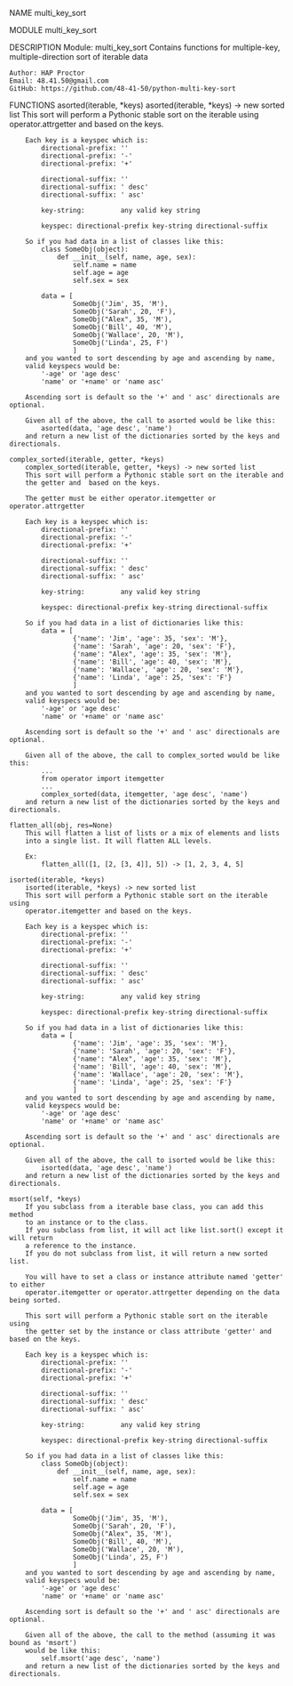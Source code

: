 NAME
    multi_key_sort

MODULE
    multi_key_sort

DESCRIPTION
    Module: multi_key_sort
    Contains functions for multiple-key, multiple-direction sort of iterable data
    
    Author: HAP Proctor
    Email: 48.41.50@gmail.com
    GitHub: https://github.com/48-41-50/python-multi-key-sort

FUNCTIONS
    asorted(iterable, *keys)
        asorted(iterable, *keys) -> new sorted list
        This sort will perform a Pythonic stable sort on the iterable using 
        operator.attrgetter and based on the keys.
        
        Each key is a keyspec which is:
            directional-prefix: ''
            directional-prefix: '-'
            directional-prefix: '+'
            
            directional-suffix: ''
            directional-suffix: ' desc'
            directional-suffix: ' asc'
            
            key-string:         any valid key string
            
            keyspec: directional-prefix key-string directional-suffix
            
        So if you had data in a list of classes like this:
            class SomeObj(object):
                def __init__(self, name, age, sex):
                    self.name = name
                    self.age = age
                    self.sex = sex
            
            data = [
                    SomeObj('Jim', 35, 'M'),
                    SomeObj('Sarah', 20, 'F'),
                    SomeObj("Alex", 35, 'M'),
                    SomeObj('Bill', 40, 'M'),
                    SomeObj('Wallace', 20, 'M'),
                    SomeObj('Linda', 25, F')
                    ]
        and you wanted to sort descending by age and ascending by name,
        valid keyspecs would be:
            '-age' or 'age desc'
            'name' or '+name' or 'name asc'
        
        Ascending sort is default so the '+' and ' asc' directionals are optional.
        
        Given all of the above, the call to asorted would be like this:
            asorted(data, 'age desc', 'name')
        and return a new list of the dictionaries sorted by the keys and directionals.
    
    complex_sorted(iterable, getter, *keys)
        complex_sorted(iterable, getter, *keys) -> new sorted list
        This sort will perform a Pythonic stable sort on the iterable and 
        the getter and  based on the keys.
        
        The getter must be either operator.itemgetter or operator.attrgetter
        
        Each key is a keyspec which is:
            directional-prefix: ''
            directional-prefix: '-'
            directional-prefix: '+'
            
            directional-suffix: ''
            directional-suffix: ' desc'
            directional-suffix: ' asc'
            
            key-string:         any valid key string
            
            keyspec: directional-prefix key-string directional-suffix
            
        So if you had data in a list of dictionaries like this:
            data = [
                    {'name': 'Jim', 'age': 35, 'sex': 'M'},
                    {'name': 'Sarah', 'age': 20, 'sex': 'F'},
                    {'name': "Alex", 'age': 35, 'sex': 'M'},
                    {'name': 'Bill', 'age': 40, 'sex': 'M'},
                    {'name': 'Wallace', 'age': 20, 'sex': 'M'},
                    {'name': 'Linda', 'age': 25, 'sex': 'F'}
                    ]
        and you wanted to sort descending by age and ascending by name,
        valid keyspecs would be:
            '-age' or 'age desc'
            'name' or '+name' or 'name asc'
        
        Ascending sort is default so the '+' and ' asc' directionals are optional.
        
        Given all of the above, the call to complex_sorted would be like this:
            ...
            from operator import itemgetter
            ...
            complex_sorted(data, itemgetter, 'age desc', 'name')
        and return a new list of the dictionaries sorted by the keys and directionals.
    
    flatten_all(obj, res=None)
        This will flatten a list of lists or a mix of elements and lists 
        into a single list. It will flatten ALL levels.
        
        Ex:
            flatten_all([1, [2, [3, 4]], 5]) -> [1, 2, 3, 4, 5]
    
    isorted(iterable, *keys)
        isorted(iterable, *keys) -> new sorted list
        This sort will perform a Pythonic stable sort on the iterable using 
        operator.itemgetter and based on the keys.
        
        Each key is a keyspec which is:
            directional-prefix: ''
            directional-prefix: '-'
            directional-prefix: '+'
            
            directional-suffix: ''
            directional-suffix: ' desc'
            directional-suffix: ' asc'
            
            key-string:         any valid key string
            
            keyspec: directional-prefix key-string directional-suffix
            
        So if you had data in a list of dictionaries like this:
            data = [
                    {'name': 'Jim', 'age': 35, 'sex': 'M'},
                    {'name': 'Sarah', 'age': 20, 'sex': 'F'},
                    {'name': "Alex", 'age': 35, 'sex': 'M'},
                    {'name': 'Bill', 'age': 40, 'sex': 'M'},
                    {'name': 'Wallace', 'age': 20, 'sex': 'M'},
                    {'name': 'Linda', 'age': 25, 'sex': 'F'}
                    ]
        and you wanted to sort descending by age and ascending by name,
        valid keyspecs would be:
            '-age' or 'age desc'
            'name' or '+name' or 'name asc'
        
        Ascending sort is default so the '+' and ' asc' directionals are optional.
        
        Given all of the above, the call to isorted would be like this:
            isorted(data, 'age desc', 'name')
        and return a new list of the dictionaries sorted by the keys and directionals.
    
    msort(self, *keys)
        If you subclass from a iterable base class, you can add this method 
        to an instance or to the class.
        If you subclass from list, it will act like list.sort() except it will return
        a reference to the instance.
        If you do not subclass from list, it will return a new sorted list.
        
        You will have to set a class or instance attribute named 'getter' to either
        operator.itemgetter or operator.attrgetter depending on the data being sorted.
        
        This sort will perform a Pythonic stable sort on the iterable using 
        the getter set by the instance or class attribute 'getter' and based on the keys.
        
        Each key is a keyspec which is:
            directional-prefix: ''
            directional-prefix: '-'
            directional-prefix: '+'
            
            directional-suffix: ''
            directional-suffix: ' desc'
            directional-suffix: ' asc'
            
            key-string:         any valid key string
            
            keyspec: directional-prefix key-string directional-suffix
            
        So if you had data in a list of classes like this:
            class SomeObj(object):
                def __init__(self, name, age, sex):
                    self.name = name
                    self.age = age
                    self.sex = sex
            
            data = [
                    SomeObj('Jim', 35, 'M'),
                    SomeObj('Sarah', 20, 'F'),
                    SomeObj("Alex", 35, 'M'),
                    SomeObj('Bill', 40, 'M'),
                    SomeObj('Wallace', 20, 'M'),
                    SomeObj('Linda', 25, F')
                    ]
        and you wanted to sort descending by age and ascending by name,
        valid keyspecs would be:
            '-age' or 'age desc'
            'name' or '+name' or 'name asc'
        
        Ascending sort is default so the '+' and ' asc' directionals are optional.
        
        Given all of the above, the call to the method (assuming it was bound as 'msort') 
        would be like this:
            self.msort('age desc', 'name')
        and return a new list of the dictionaries sorted by the keys and directionals.


